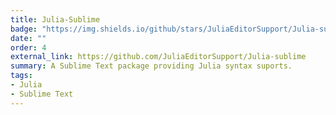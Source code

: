 ```yaml
---
title: Julia-Sublime
badge: "https://img.shields.io/github/stars/JuliaEditorSupport/Julia-sublime.svg?style=social&label=Star"
date: ""
order: 4
external_link: https://github.com/JuliaEditorSupport/Julia-sublime
summary: A Sublime Text package providing Julia syntax suports.
tags:
- Julia
- Sublime Text
---
```

